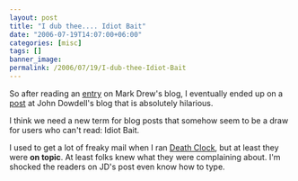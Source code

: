 ```yaml
---
layout: post
title: "I dub thee.... Idiot Bait"
date: "2006-07-19T14:07:00+06:00"
categories: [misc]
tags: []
banner_image: 
permalink: /2006/07/19/I-dub-thee-Idiot-Bait
---
```


So after reading an <a href="http://www.markdrew.co.uk/blog/index.cfm/2006/7/19/Strange-but-true">entry</a> on Mark Drew's blog, I eventually ended up on a <a href="http://weblogs.macromedia.com/jd/archives/2003/01/instantet_the_e.cfm">post</a> at John Dowdell's blog that is absolutely hilarious. 

I think we need a new term for blog posts that somehow seem to be a draw for users who can't read: Idiot Bait. 

I used to get a lot of freaky mail when I ran <a href="http://www.deathclock.com">Death Clock</a>, but at least they were <b>on topic</b>. At least folks knew what they were complaining about. I'm shocked the readers on JD's post even know how to type.
